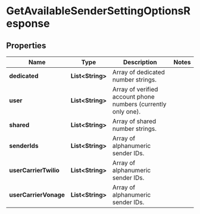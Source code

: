 
# GetAvailableSenderSettingOptionsResponse

## Properties
Name | Type | Description | Notes
------------ | ------------- | ------------- | -------------
**dedicated** | **List&lt;String&gt;** | Array of dedicated number strings. | 
**user** | **List&lt;String&gt;** | Array of verified account phone numbers (currently only one). | 
**shared** | **List&lt;String&gt;** | Array of shared number strings. | 
**senderIds** | **List&lt;String&gt;** | Array of alphanumeric sender IDs. | 
**userCarrierTwilio** | **List&lt;String&gt;** | Array of alphanumeric sender IDs. | 
**userCarrierVonage** | **List&lt;String&gt;** | Array of alphanumeric sender IDs. | 




